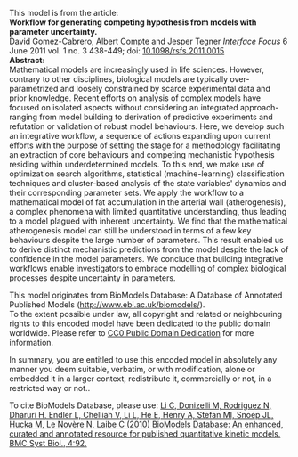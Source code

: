 

This model is from the article:  
**Workflow for generating competing hypothesis from models with parameter uncertainty.**   
David Gomez-Cabrero, Albert Compte and Jesper Tegner _Interface Focus_ 6 June
2011 vol. 1 no. 3 438-449; doi:
[10.1098/rsfs.2011.0015](http://dx.doi.org/10.1098/rsfs.2011.0015)  
**Abstract:**   
Mathematical models are increasingly used in life sciences. However, contrary
to other disciplines, biological models are typically over-parametrized and
loosely constrained by scarce experimental data and prior knowledge. Recent
efforts on analysis of complex models have focused on isolated aspects without
considering an integrated approach-ranging from model building to derivation
of predictive experiments and refutation or validation of robust model
behaviours. Here, we develop such an integrative workflow, a sequence of
actions expanding upon current efforts with the purpose of setting the stage
for a methodology facilitating an extraction of core behaviours and competing
mechanistic hypothesis residing within underdetermined models. To this end, we
make use of optimization search algorithms, statistical (machine-learning)
classification techniques and cluster-based analysis of the state variables'
dynamics and their corresponding parameter sets. We apply the workflow to a
mathematical model of fat accumulation in the arterial wall (atherogenesis), a
complex phenomena with limited quantitative understanding, thus leading to a
model plagued with inherent uncertainty. We find that the mathematical
atherogenesis model can still be understood in terms of a few key behaviours
despite the large number of parameters. This result enabled us to derive
distinct mechanistic predictions from the model despite the lack of confidence
in the model parameters. We conclude that building integrative workflows
enable investigators to embrace modelling of complex biological processes
despite uncertainty in parameters.

This model originates from BioModels Database: A Database of Annotated
Published Models (http://www.ebi.ac.uk/biomodels/).  
To the extent possible under law, all copyright and related or neighbouring
rights to this encoded model have been dedicated to the public domain
worldwide. Please refer to [CC0 Public Domain
Dedication](http://creativecommons.org/publicdomain/zero/1.0/) for more
information.

In summary, you are entitled to use this encoded model in absolutely any
manner you deem suitable, verbatim, or with modification, alone or embedded it
in a larger context, redistribute it, commercially or not, in a restricted way
or not..  
  
To cite BioModels Database, please use: [Li C, Donizelli M, Rodriguez N,
Dharuri H, Endler L, Chelliah V, Li L, He E, Henry A, Stefan MI, Snoep JL,
Hucka M, Le Novère N, Laibe C (2010) BioModels Database: An enhanced, curated
and annotated resource for published quantitative kinetic models. BMC Syst
Biol., 4:92.](http://www.ncbi.nlm.nih.gov/pubmed/20587024)

